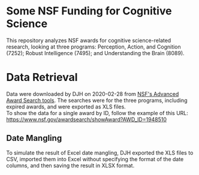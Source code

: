 # Some NSF Funding for Cognitive Science #

This repository analyzes NSF awards for cognitive science-related research, looking at three programs:  Perception, Action, and Cognition (7252); Robust Intelligence (7495); and Understanding the Brain (8089).  

# Data Retrieval #

Data were downloaded by DJH on 2020-02-28 from [NSF's Advanced Award Search tools](https://www.nsf.gov/awardsearch/advancedSearch.jsp).  The searches were for the three programs, including expired awards, and were exported as XLS files.  
To show the data for a single award by ID, follow the example of this URL: <https://www.nsf.gov/awardsearch/showAward?AWD_ID=1948510>

## Date Mangling ##

To simulate the result of Excel date mangling, DJH exported the XLS files to CSV, imported them into Excel without specifying the format of the date columns, and then saving the result in XLSX format. 

